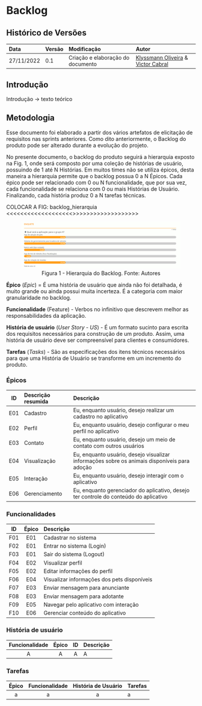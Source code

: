 # Backlog

## Histórico de Versões

| Data | Versão | Modificação | Autor |
| :- | :- | :- | :- |
|27/11/2022 | 0.1 | Criação  e elaboração do documento | [Klyssmann Oliveira](https://github.com/klyssmannoliveira) & [Victor Cabral](https://github.com/victordscabral) |

## Introdução 

Introdução -> texto teórico
  
## Metodologia

Esse documento foi elaborado a partir dos vários artefatos de elicitação de requisitos nas sprints anteriores. Como dito anteriormente, o Backlog do produto pode ser alterado durante a evolução do projeto. 

No presente documento, o backlog do produto seguirá a hierarquia exposto na Fig. 1, onde será composto por uma coleção de histórias de usuário, possuindo de 1 até N Histórias. Em muitos times não se utiliza épicos, desta maneira a hierarquia permite que o backlog possua 0 a N Épicos. Cada épico pode ser relacionado com 0 ou N funcionalidade, que por sua vez, cada funcionalidade se relaciona com 0 ou mais Histórias de Usuário. Finalizando, cada história produz 0 a N tarefas técnicas.

COLOCAR A FIG: backlog_hierarquia <<<<<<<<<<<<<<<<<<<>>>>>>>>>>>>>>>>>>>
<figure>
  <img src="https://github.com/UnBArqDsw2022-2/2022.2_G4_IDotPet/blob/master/docs/assets/brainstorm/tema_parte1.png?raw=true" alt="Hierarquia do Backlog"/>
  <figcaption align="center" >Figura 1 - Hierarquia do Backlog. Fonte: Autores </figcaption>
</figure>



**Épico** (*Epic*) = É uma história de usuário que ainda não foi detalhada, é muito grande ou ainda possui muita incerteza. É a categoria com maior granularidade no backlog.

**Funcionalidade** (Feature) - Verbos no infinitivo que descrevem melhor as responsabilidades da aplicação.

**História de usuário** (*User Story - US*) - É um formato sucinto para escrita dos requisitos necessários para construção de um produto. Assim, uma história de usuário deve ser compreensível para clientes e consumidores.

**Tarefas** (*Tasks*) - São as especificações dos itens técnicos necessários para que uma História de Usuário se transforme em um incremento do produto.


### Épicos

|ID | Descrição resumida | Descrição
| :-: | :- | :- |
| E01 | Cadastro | Eu, enquanto usuário, desejo realizar um cadastro no aplicativo |
| E02 | Perfil | Eu, enquanto usuário, desejo configurar o meu perfil no aplicativo |
| E03 | Contato | Eu, enquanto usuário, desejo um meio de contato com outros usuários |
| E04 | Visualização | Eu, enquanto usuário, desejo visualizar informações sobre os animais disponíveis para adoção |
| E05 | Interação | Eu, enquanto usuário, desejo interagir com o aplicativo |
| E06 | Gerenciamento | Eu, enquanto gerenciador do aplicativo, desejo ter controle do conteúdo do aplicativo |


### Funcionalidades

| ID | Épico | Descrição |
| :-: | :-: | :-- |
| F01 | E01 | Cadastrar no sistema |
| F02 | E01 | Entrar no sistema (Login) |
| F03 | E01 | Sair do sistema (Logout) |
| F04 | E02 | Visualizar perfil |
| F05 | E02 | Editar informações do perfil |
| F06 | E04 | Visualizar informações dos pets disponíveis |
| F07 | E03 | Enviar mensagem para anunciante |
| F08 | E03 | Enviar mensagem para adotante |
| F09 | E05 | Navegar pelo aplicativo com interação |
| F10 | E06 | Gerenciar conteúdo do aplicativo |

### História de usuário

| Funcionalidade| Épico | ID | Descrição |
| :-: | :-: | :-: | :- |
|  A | A | A | A |

### Tarefas

| Épico | Funcionalidade | História de Usuário | Tarefas |
| :-: | :-: | :-: | :- |
| a | a | a | a |

